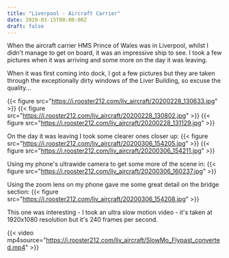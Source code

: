 ```yaml
---
title: "Liverpool - Aircraft Carrier"
date: 2020-03-15T00:00:00Z
draft: false
---
```


When the aircraft carrier HMS Prince of Wales was in Liverpool, whilst I didn't manage to get on board, it was an impressive ship to see. I took a few pictures when it was arriving and some more on the day it was leaving.

When it was first coming into dock, I got a few pictures but they are taken through the exceptionally dirty windows of the Liver Building, so excuse the quality...

{{< figure src="https://i.rooster212.com/liv_aircraft/20200228_130633.jpg" >}}
{{< figure src="https://i.rooster212.com/liv_aircraft/20200228_130802.jpg" >}}
{{< figure src="https://i.rooster212.com/liv_aircraft/20200228_131129.jpg" >}}

On the day it was leaving I took some clearer ones closer up:
{{< figure src="https://i.rooster212.com/liv_aircraft/20200306_154205.jpg" >}}
{{< figure src="https://i.rooster212.com/liv_aircraft/20200306_154211.jpg" >}}

Using my phone's ultrawide camera to get some more of the scene in:
{{< figure src="https://i.rooster212.com/liv_aircraft/20200306_160237.jpg" >}}

Using the zoom lens on my phone gave me some great detail on the bridge section:
{{< figure src="https://i.rooster212.com/liv_aircraft/20200306_154208.jpg" >}}

This one was interesting - I took an ultra slow motion video - it's taken at 1920x1080 resolution but it's 240 frames per second.

{{< video mp4source="https://i.rooster212.com/liv_aircraft/SlowMo_Flypast_converted.mp4" >}}

